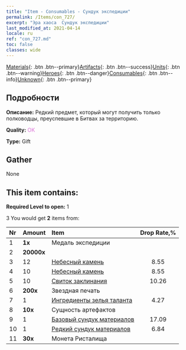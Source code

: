 ```yaml
---
title: "Item - Consumables - Сундук экспедиции"
permalink: /Items/con_727/
excerpt: "Эра хаоса  Сундук экспедиции"
last_modified_at: 2021-04-14
locale: ru
ref: "con_727.md"
toc: false
classes: wide
---
```

 [Materials](/ru/Items/){: .btn .btn--primary}[Artifacts](/ru/Items/Artifacts/){: .btn .btn--success}[Units](/ru/Items/Units/){: .btn .btn--warning}[Heroes](/ru/Items/Heroes/){: .btn .btn--danger}[Consumables](/ru/Items/Consumables/){: .btn .btn--info}[Unknown](/ru/Items/Unknown/){: .btn .btn--primary}

## Подробности
 **Описание:** Редкий предмет, который могут получить только полководцы, преуспевшие в Битвах за территорию.

 **Quality:** <span style="color: #DA70D6">OK</span>

 **Type:** Gift

## Gather

  None

## This item contains:

 **Required Level to open:** 1

 3 You would get **2** items  from:

  | Nr | Amount |     Item    | Drop Rate,% |
  |:---|:-------|:------------|:---------:|
  | 1 |  **1x** | Медаль экспедиции |  | 0 | 
  | 2 |  **20000x** | <i class="fas fa-coins"/> |  | 17.09 | 
  | 3 | 12 | [Небесный камень](/ru/Items/art_188/) | 8.55 | 
  | 4 | 10 | [Небесный камень](/ru/Items/art_188/) | 8.55 | 
  | 5 | 10 | [Свиток заклинания](/ru/Items/con_694/) | 10.26 | 
  | 6 |  **200x** | Звездная печать |  | 10.26 | 
  | 7 | 1 | [Ингредиенты зелья таланта](/ru/Items/con_1120/) | 4.27 | 
  | 8 |  **10x** | Сущность артефактов |  | 8.55 | 
  | 9 | 1 | [Базовый сундук материалов](/ru/Items/con_756/) | 17.09 | 
  | 10 | 1 | [Редкий сундук материалов](/ru/Items/con_757/) | 6.84 | 
  | 11 |  **30x** | Монета Ристалища |  | 8.55 | 
